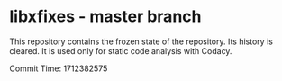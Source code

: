 # libxfixes - master branch

This repository contains the frozen state of the repository.
Its history is cleared. It is used only for static code
analysis with Codacy.

Commit Time: 1712382575